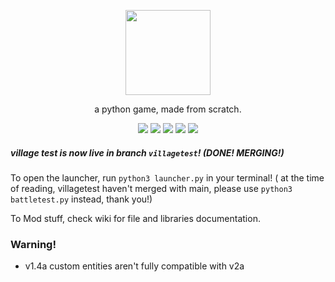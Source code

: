 <p align="center"> <image src="simpleRpg.svg" height=136/> <p/>
<p align="center"> a python game, made from scratch. </center>
<p align="center">
  <image src="https://img.shields.io/github/last-commit/reversee-dev/simplerpg/main?style=flat-plastic"/>
  <image src="https://img.shields.io/github/repo-size/reversee-dev/simplerpg?style=flat-plastic"/>
  <image src="https://img.shields.io/github/stars/reversee-dev/simplerpg?style=social"/>
  <image src="https://img.shields.io/badge/python-3.9.7-blueviolet?style=flat-plastic"/>
  <image src="https://img.shields.io/badge/version-1.4a-ff69b4?style=flat-plastic"/>
</p>

##### village test is now live in branch ```villagetest```! (DONE! MERGING!)
To open the launcher, run ```python3 launcher.py``` in your terminal! ( at the time of reading, villagetest haven't merged with main, please use ```python3 battletest.py``` instead, thank you!)  
  
To Mod stuff, check wiki for file and libraries documentation.  

### Warning!
 * v1.4a custom entities aren't fully compatible with v2a
